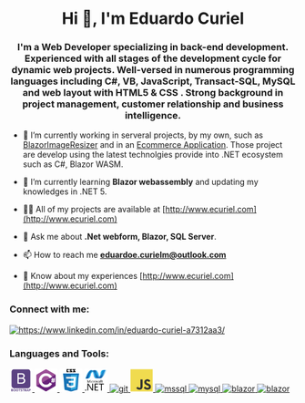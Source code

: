 <h1 align="center">Hi 👋, I'm Eduardo Curiel</h1>
<h3 align="center">I'm a Web Developer specializing in back-end development. Experienced with all stages of the development cycle for dynamic web projects. Well-versed in numerous programming languages including C#, VB, JavaScript, Transact-SQL, MySQL and web layout with HTML5 & CSS . Strong background in project management, customer relationship and business intelligence.</h3>

- 🔭 I’m currently working in serveral projects, by my own,  such as [BlazorImageResizer](https://github.com/eecuriel/BlazorImageResizer.git) and in an [Ecommerce Application](https://github.com/eecuriel/EcommerceApp.git). Those project are develop using the latest technolgies provide into .NET ecosystem such as C#, Blazor WASM.

- 🌱 I’m currently learning **Blazor webassembly** and updating my knowledges in .NET 5.

- 👨‍💻 All of my projects are available at [http://www.ecuriel.com](http://www.ecuriel.com)

- 💬 Ask me about **.Net webform, Blazor, SQL Server**.

- 📫 How to reach me **eduardoe.curielm@outlook.com**

- 📄 Know about my experiences [http://www.ecuriel.com](http://www.ecuriel.com)

<h3 align="left">Connect with me:</h3>
<p align="left">
<a href="https://linkedin.com/in/https://www.linkedin.com/in/eduardo-curiel-a7312aa3/" target="blank"><img align="center" src="https://www.flaticon.es/svg/vstatic/svg/174/174857.svg?token=exp=1619881833~hmac=38318f7bb3f37c71c209c47851453f09" alt="https://www.linkedin.com/in/eduardo-curiel-a7312aa3/" height="30" width="40" /></a>
</p>

<h3 align="left">Languages and Tools:</h3>
<p align="left"> <a href="https://getbootstrap.com" target="_blank"> <img src="https://raw.githubusercontent.com/devicons/devicon/master/icons/bootstrap/bootstrap-plain-wordmark.svg" alt="bootstrap" width="40" height="40"/> </a> <a href="https://www.w3schools.com/cs/" target="_blank"> <img src="https://raw.githubusercontent.com/devicons/devicon/master/icons/csharp/csharp-original.svg" alt="csharp" width="40" height="40"/> </a> <a href="https://www.w3schools.com/css/" target="_blank"> <img src="https://raw.githubusercontent.com/devicons/devicon/master/icons/css3/css3-original-wordmark.svg" alt="css3" width="40" height="40"/> </a> <a href="https://dotnet.microsoft.com/" target="_blank"> <img src="https://raw.githubusercontent.com/devicons/devicon/master/icons/dot-net/dot-net-original-wordmark.svg" alt="dotnet" width="40" height="40"/> </a> <a href="https://git-scm.com/" target="_blank"> <img src="https://www.vectorlogo.zone/logos/git-scm/git-scm-icon.svg" alt="git" width="40" height="40"/> </a> <a href="https://developer.mozilla.org/en-US/docs/Web/JavaScript" target="_blank"> <img src="https://raw.githubusercontent.com/devicons/devicon/master/icons/javascript/javascript-original.svg" alt="javascript" width="40" height="40"/> </a> <a href="https://www.microsoft.com/en-us/sql-server" target="_blank"> <img src="https://www.itprotoday.com/sites/itprotoday.com/files/styles/article_featured_standard/public/logo-microsoft-sql-server-595x3350.jpg?itok=n7zdyiWo" alt="mssql" width="40" height="40"/> </a> <a href="https://www.mysql.com/" target="_blank"> <img src="https://www.logo.wine/a/logo/MySQL/MySQL-Logo.wine.svg" alt="mysql" width="40" height="40"/>
<a href="https://dotnet.microsoft.com/apps/blazor" target="_blank"> <img src="https://cdn.worldvectorlogo.com/logos/blazor.svg" alt="blazor" width="40" height="40"/> </a> 
<a href="https://miro.medium.com/max/1200/1*QoiVurCZ3HTOkmYi9n5Gaw.png" target="_blank"> <img src="https://miro.medium.com/max/1200/1*QoiVurCZ3HTOkmYi9n5Gaw.png" alt="blazor" width="40" height="40"/> </a> 
  
  </p>

